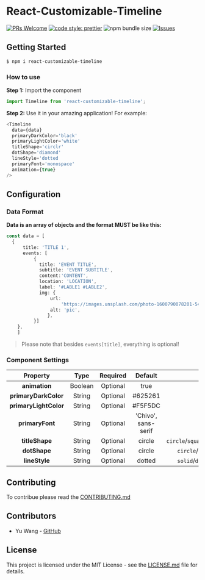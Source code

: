 # React-Customizable-Timeline

[![PRs Welcome](https://img.shields.io/badge/PRs-welcome-blueviolet.svg?style=flat)](http://makeapullrequest.com) [![code style: prettier](https://img.shields.io/badge/code_style-prettier-ff69b4.svg?style=flat)](https://github.com/prettier/prettier) ![npm bundle size](https://img.shields.io/bundlephobia/minzip/gallereact.svg) [![Issues](http://img.shields.io/github/issues/yw3028/React-Customizable-Timeline.svg)](https://github.com/yw3028/React-Customizable-Timelin/issues )

## Getting Started
```bash
$ npm i react-customizable-timeline
```

### How to use
**Step 1:** Import the component
```js
import Timeline from 'react-customizable-timeline';
```
**Step 2:** Use it in your amazing application! For example:
```typescript jsx
<Timeline
  data={data}
  primaryDarkColor='black'
  primaryLightColor='white'
  titleShape='circlr'
  dotShape='diamond'
  lineStyle='dotted
  primaryFont='monospace'
  animation={true}
/>
```

## Configuration
### Data Format

**Data is an array of objects and the format MUST be like this:**

```typescript jsx
const data = [
  {
      title: 'TITLE 1',
      events: [
          {
            title: 'EVENT TITLE',
            subtitle: 'EVENT SUBTITLE',
            content:'CONTENT',
            location: 'LOCATION',
            label: '#LABLE1 #LABLE2',
            img: {
                url:
                    'https://images.unsplash.com/photo-1600790078201-5490baf711d6?ixlib=rb-1.2.1&ixid=eyJhcHBfaWQiOjEyMDd9&auto=format&fit=crop&w=500&q=60',
                alt: 'pic',
               },
          }]
    },
    ]
```

> Please note that besides `events[title]`, everything is optional!

 
### Component Settings
|      **Property**     | **Type** | **Required** |     **Default**     |                **Options**                |
|:---------------------:|:--------:|:------------:|:-------------------:|:-----------------------------------------:|
|     **animation**     |  Boolean |   Optional   |         true        |                 true/false                |
|  **primaryDarkColor** |  String  |   Optional   |       #625261       |                                           |
| **primaryLightColor** |  String  |   Optional   |       #F5F5DC       |                                           |
|    **primaryFont**    |  String  |   Optional   | 'Chivo', sans-serif |                                           |
|     **titleShape**    |  String  |   Optional   |        circle       | `circle`/`square`/`rectangular`/`diamond` |
|      **dotShape**     |  String  |   Optional   |        circle       |     `circle`/`square`/`line`/`diamond`    |
|     **lineStyle**     |  String  |   Optional   |        dotted       |     `solid`/`dotted`/`dashed`/`hidden`    |


## Contributing

To contribue please read the [CONTRIBUTING.md](https://github.com/Leon31/gallereact/blob/master/CONTRIBUTING.md) 

## Contributors

* Yu Wang - [GitHub](https://github.com/yw3028) 

## License

This project is licensed under the MIT License - see the [LICENSE.md](https://github.com/yw3028/React-Customizable-Timeline/blob/master/LICENSE) file for details.




